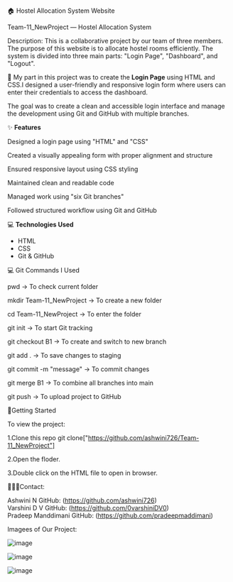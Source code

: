 🏠 Hostel Allocation System Website

 Team-11_NewProject — Hostel Allocation System

Description: This is a collaborative project by our team of three members. The purpose of this website is to allocate hostel rooms efficiently.
The system is divided into three main parts: "Login Page", "Dashboard", and "Logout".

🔐 My part in this project was to create the **Login Page** using HTML and CSS.I designed a user-friendly and 
responsive login form where users can enter their credentials to access the dashboard.

The goal was to create a clean and accessible login interface and manage the development using Git and GitHub with multiple branches.


✨ **Features**

 Designed a login page using "HTML" and "CSS"

 Created a visually appealing form with proper alignment and structure
 
 Ensured responsive layout using CSS styling
 
 Maintained clean and readable code
 
 Managed work using "six Git branches"
 
 Followed structured workflow using Git and GitHub


💻 **Technologies Used**

- HTML  
- CSS  
- Git & GitHub


💻 Git Commands I Used

pwd                         → To check current folder

mkdir Team-11_NewProject    → To create a new folder

cd Team-11_NewProject       → To enter the folder

git init                    → To start Git tracking

git checkout B1             → To create and switch to new branch

git add .                   → To save changes to staging

git commit -m "message"     → To commit changes

git merge B1                → To combine all branches into main

git push                    → To upload project to GitHub

📌Getting Started

To view the project:

1.Clone this repo git clone["https://github.com/ashwini726/Team-11_NewProject"]

2.Open the floder.

3.Double click on the HTML file to open in browser.


🧑‍🤝‍🧑Contact:

Ashwini N GitHub: (https://github.com/ashwini726)  
Varshini D V GitHub: (https://github.com/0varshiniDV0)  
Pradeep Manddimani GitHub: (https://github.com/pradeepmaddimani)

Imagees of Our Project:

![image](https://github.com/user-attachments/assets/7af24bd0-12a7-4e5d-835c-6f01fb12224e)

![image](https://github.com/user-attachments/assets/512d771a-1fc4-4ff1-b9ee-820ed03bc4bc)

![image](https://github.com/user-attachments/assets/08fefc49-fcbb-464a-8503-b45431809db1)
